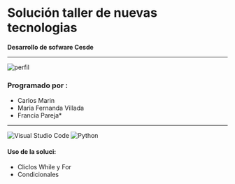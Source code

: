 # Solución taller de nuevas tecnologias   
**Desarrollo de sofware Cesde**  
***
![perfil](https://www.claro.com.co/portal/co/noticias/imagenes/1603899956023-5-og-Historia%20del%20ciclismo.jpg)
### Programado por  :
* Carlos Marin       
* Maria Fernanda Villada        
* Francia Pareja*  
***
![Visual Studio Code](https://img.shields.io/badge/Visual%20Studio%20Code-0078d7.svg?style=for-the-badge&logo=visual-studio-code&logoColor=white)
![Python](https://img.shields.io/badge/python-3670A0?style=for-the-badge&logo=python&logoColor=ffdd54)

#### Uso de la soluci:  
* Cliclos While y For  
* Condicionales  
